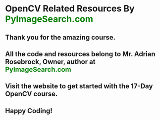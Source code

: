 # OpenCV Related Resources By <a style="color: green">PyImageSearch.com</a>

## Thank you for the amazing course.
## All the code and resources belong to Mr. Adrian Rosebrock, Owner, author at <a style="color: green">PyImageSearch.com</a>
## Visit the website to get started with the 17-Day OpenCV course.
## Happy Coding!  